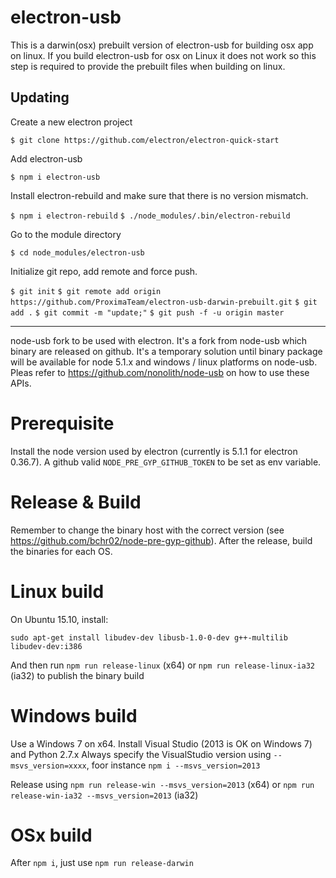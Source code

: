 # electron-usb

This is a darwin(osx) prebuilt version of electron-usb for building osx app on linux. If you build electron-usb for osx on Linux it does not work so this step is required to provide the prebuilt files when building on linux.

## Updating

Create a new electron project

`$ git clone https://github.com/electron/electron-quick-start`

Add electron-usb

`$ npm i electron-usb`

Install electron-rebuild and make sure that there is no version mismatch.

`$ npm i electron-rebuild`
`$ ./node_modules/.bin/electron-rebuild`

Go to the module directory 

`$ cd node_modules/electron-usb`

Initialize git repo, add remote and force push.

`$ git init`
`$ git remote add origin https://github.com/ProximaTeam/electron-usb-darwin-prebuilt.git`
`$ git add .`
`$ git commit -m "update;"`
`$ git push -f -u origin master`

------------------------------------------

node-usb fork to be used with electron. It's a fork from node-usb which binary are released on github.
It's a temporary solution until binary package will be available for node 5.1.x and
windows / linux platforms on node-usb. Pleas refer to https://github.com/nonolith/node-usb on
how to use these APIs.

# Prerequisite
Install the node version used by electron (currently is 5.1.1 for electron 0.36.7).
A github valid `NODE_PRE_GYP_GITHUB_TOKEN` to be set as env variable.

# Release & Build
Remember to change the binary host with the correct version (see https://github.com/bchr02/node-pre-gyp-github).
After the release, build the binaries for each OS.

# Linux build
On Ubuntu 15.10, install:
```
sudo apt-get install libudev-dev libusb-1.0-0-dev g++-multilib libudev-dev:i386
```
And then run `npm run release-linux` (x64) or `npm run release-linux-ia32` (ia32) to publish
the binary build

# Windows build
Use a  Windows 7 on x64. Install Visual Studio (2013 is OK on Windows 7) and Python 2.7.x
Always specify the VisualStudio version using `--msvs_version=xxxx`, foor instance
`npm i --msvs_version=2013`

Release using  `npm run release-win --msvs_version=2013` (x64) or `npm run release-win-ia32 --msvs_version=2013` (ia32)

# OSx build
After `npm i`, just use `npm run release-darwin`
